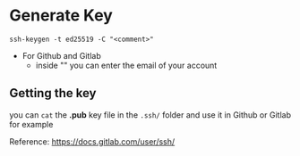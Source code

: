 # Generate Key
```shell
ssh-keygen -t ed25519 -C "<comment>"
```
- For Github and Gitlab
	- inside "" you can enter the email of your account

## Getting the key
you can `cat` the **.pub** key file in the `.ssh/` folder and use it in Github or Gitlab for example


Reference: https://docs.gitlab.com/user/ssh/